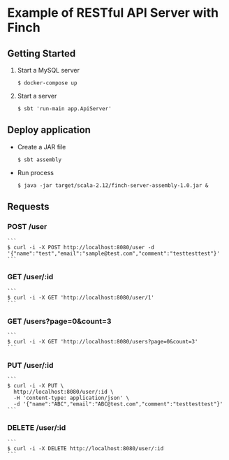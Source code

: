 # Example of RESTful API Server with Finch
## Getting Started

1. Start a MySQL server  
    ```
    $ docker-compose up
    
    ```

2. Start a server

    ``` 
    $ sbt 'run-main app.ApiServer'
    ```
    
## Deploy application
* Create a JAR file

    ```
    $ sbt assembly
    
    ```

* Run process
    
    ```
    $ java -jar target/scala-2.12/finch-server-assembly-1.0.jar &
    ```    

## Requests     

### POST /user
    
    ```
    $ curl -i -X POST http://localhost:8080/user -d '{"name":"test","email":"sample@test.com","comment":"testtesttest"}'
    ```

### GET /user/:id
    
    ```
    $ curl -i -X GET 'http://localhost:8080/user/1'
    ```

### GET /users?page=0&count=3
    
    ```
    $ curl -i -X GET 'http://localhost:8080/users?page=0&count=3'
    ```

### PUT /user/:id

    ```
    $ curl -i -X PUT \
      http://localhost:8080/user/:id \
      -H 'content-type: application/json' \
      -d '{"name":"ABC","email":"ABC@test.com","comment":"testtesttest"}'
    ```

### DELETE /user/:id

    ```
    $ curl -i -X DELETE http://localhost:8080/user/:id
    ```
